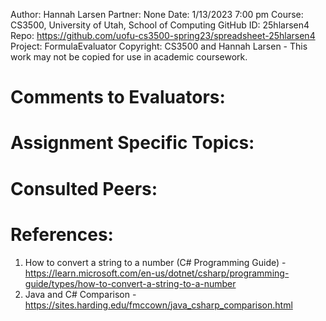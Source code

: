 ﻿Author:	Hannah Larsen
Partner: None
Date: 1/13/2023 7:00 pm
Course: CS3500, University of Utah, School of Computing
GitHub ID: 25hlarsen4
Repo: https://github.com/uofu-cs3500-spring23/spreadsheet-25hlarsen4
Project: FormulaEvaluator
Copyright: CS3500 and Hannah Larsen - This work may not be copied for use in academic coursework.


# Comments to Evaluators:



# Assignment Specific Topics:



# Consulted Peers:



# References:

1. How to convert a string to a number (C# Programming Guide) - https://learn.microsoft.com/en-us/dotnet/csharp/programming-guide/types/how-to-convert-a-string-to-a-number
2. Java and C# Comparison - https://sites.harding.edu/fmccown/java_csharp_comparison.html
